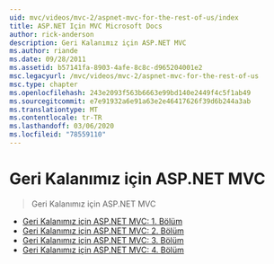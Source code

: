 ```yaml
---
uid: mvc/videos/mvc-2/aspnet-mvc-for-the-rest-of-us/index
title: ASP.NET Için MVC Microsoft Docs
author: rick-anderson
description: Geri Kalanımız için ASP.NET MVC
ms.author: riande
ms.date: 09/28/2011
ms.assetid: b57141fa-8903-4afe-8c8c-d965204001e2
msc.legacyurl: /mvc/videos/mvc-2/aspnet-mvc-for-the-rest-of-us
msc.type: chapter
ms.openlocfilehash: 243e2093f563b6663e99bd140e2449f4c5f1ab49
ms.sourcegitcommit: e7e91932a6e91a63e2e46417626f39d6b244a3ab
ms.translationtype: MT
ms.contentlocale: tr-TR
ms.lasthandoff: 03/06/2020
ms.locfileid: "78559110"
---
```

# <a name="aspnet-mvc-for-the-rest-of-us"></a>Geri Kalanımız için ASP.NET MVC

> Geri Kalanımız için ASP.NET MVC

- [Geri Kalanımız için ASP.NET MVC: 1. Bölüm](aspnet-mvc-for-the-rest-of-us-part-1.md)
- [Geri Kalanımız için ASP.NET MVC: 2. Bölüm](aspnet-mvc-for-the-rest-of-us-part-2.md)
- [Geri Kalanımız için ASP.NET MVC: 3. Bölüm](aspnet-mvc-for-the-rest-of-us-part-3.md)
- [Geri Kalanımız için ASP.NET MVC: 4. Bölüm](aspnet-mvc-for-the-rest-of-us-part-4.md)
